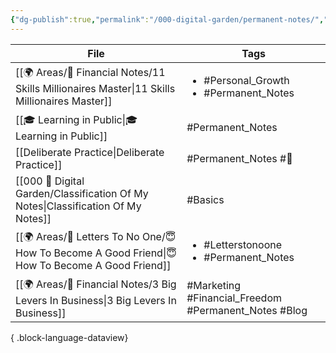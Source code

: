 ```yaml
---
{"dg-publish":true,"permalink":"/000-digital-garden/permanent-notes/","dgPassFrontmatter":true,"noteIcon":"3","created":"2023-12-15T00:25:54.280+05:30","updated":"2023-12-15T00:30:53.507+05:30"}
---
```


| File                                                                                                 | Tags                                                        |
| ---------------------------------------------------------------------------------------------------- | ----------------------------------------------------------- |
| [[🌍 Areas/💸 Financial Notes/11 Skills Millionaires Master\|11 Skills Millionaires Master]]      | <ul><li>#Personal_Growth</li><li>#Permanent_Notes</li></ul> |
| [[🎓 Learning in Public\|🎓 Learning in Public]]                                                  | #Permanent_Notes                                            |
| [[Deliberate Practice\|Deliberate Practice]]                                                      | #Permanent_Notes  #🌿                                       |
| [[000 🏡 Digital Garden/Classification Of My Notes\|Classification Of My Notes]]                  | #Basics                                                     |
| [[🌍 Areas/📧  Letters To No One/😇 How To Become A Good Friend\|😇 How To Become A Good Friend]] | <ul><li>#Letterstonoone</li><li>#Permanent_Notes</li></ul>  |
| [[🌍 Areas/💸 Financial Notes/3 Big Levers In Business\|3 Big Levers In Business]]                | #Marketing #Financial_Freedom #Permanent_Notes #Blog        |

{ .block-language-dataview}